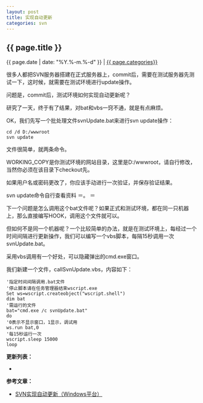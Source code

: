 ```yaml
---
layout: post
title: 实现自动更新
categories: svn
---
```


## {{ page.title }}

{{ page.date | date: "%Y.%-m.%-d" }} | <a href="/archive#{{ page.categories }}">{{ page.categories}}</a>

很多人都把SVN服务器搭建在正式服务器上，commit后，需要在测试服务器先测试一下，这时候，就需要在测试环境进行update操作。

问题是，commit后，测试环境如何实现自动更新呢？

研究了一天，终于有了结果，对bat和vbs一窍不通，就是有点麻烦。

OK，我们先写一个批处理文件svnUpdate.bat来进行svn update操作：

```
cd /d D:/wwwroot
svn update
```

文件很简单，就两条命令。

WORKING_COPY是你测试环境的网站目录，这里是D:/wwwroot，请自行修改，当然你必须在该目录下checkout先。

如果用户名或密码更改了，你应该手动进行一次验证，并保存验证结果。

svn update命令自行查看资料 ＝。 ＝

下一个问题是怎么调用这个bat文件呢？如果正式和测试环境，都在同一只机器上，那么直接编写HOOK，调用这个文件就可以。

但如何不是同一个机器呢？一个比较简单的办法，就是在测试环境上，每经过一个时间间隔进行更新操作，我们可以编写一个vbs脚本，每隔15秒调用一次svnUpdate.bat。

采用vbs调用有一个好处，可以隐藏弹出的cmd.exe窗口。

我们新建一个文件，callSvnUpdate.vbs，内容如下：

```
'指定时间间隔调用.bat文件
'停止脚本请在任务管理器结束wscript.exe
Set ws=wscript.createobject("wscript.shell")
dim bat
'需运行的文件
bat="cmd.exe /c svnUpdate.bat"
do
'0表示不显示窗口，1显示，调试用
ws.run bat,0
'每15秒运行一次
wscript.sleep 15000
loop
```



**更新列表：**

*



**参考文章：**

* [SVN实现自动更新（Windows平台）][1]

[1]: http://www.cnblogs.com/Huwlsc/archive/2012/12/01/2797416.html